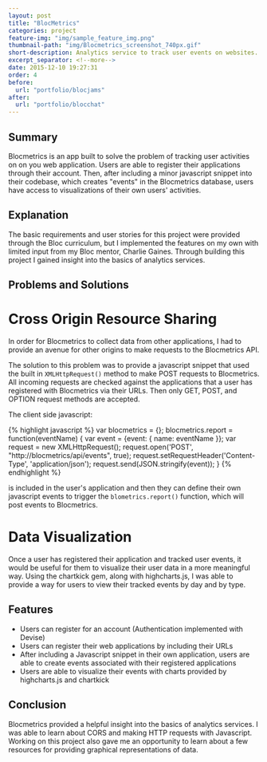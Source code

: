 ```yaml
---
layout: post
title: "BlocMetrics"
categories: project
feature-img: "img/sample_feature_img.png"
thumbnail-path: "img/Blocmetrics_screenshot_740px.gif"
short-description: Analytics service to track user events on websites.
excerpt_separator: <!--more-->
date: 2015-12-10 19:27:31
order: 4
before:
  url: "portfolio/blocjams"
after:
  url: "portfolio/blocchat"
---
```

## Summary

Blocmetrics is an app built to solve the problem of tracking user activities on on you web application. Users are able to register their applications through their account. Then, after including a minor javascript snippet into their codebase, which creates "events" in the Blocmetrics database, users have access to visualizations of their own users' activities.
<!--more-->

## Explanation

The basic requirements and user stories for this project were provided through the Bloc curriculum, but I implemented the features on my own with limited input from my Bloc mentor, Charlie Gaines. Through building this project I gained insight into the basics of analytics services.

## Problems and Solutions

# Cross Origin Resource Sharing

In order for Blocmetrics to collect data from other applications, I had to provide an avenue for other origins to make requests to the Blocmetrics API.

The solution to this problem was to provide a javascript snippet that used the built in `XMLHttpRequest()` method to make POST requests to Blocmetrics. All incoming requests are checked against the applications that a user has registered with Blocmetrics via their URLs.  Then only GET, POST, and OPTION request methods are accepted.  

The client side javascript:

{% highlight javascript %}
var blocmetrics = {};
blocmetrics.report = function(eventName) {
  var event = {event: { name: eventName }};
  var request = new XMLHttpRequest();
  request.open('POST', "http://blocmetrics/api/events", true);
  request.setRequestHeader('Content-Type', 'application/json');
  request.send(JSON.stringify(event));
}
{% endhighlight %}

is included in the user's application and then they can define their own javascript events to trigger the `blometrics.report()` function, which will post events to Blocmetrics.


# Data Visualization

Once a user has registered their application and tracked user events, it would be useful for them to visualize their user data in a more meaningful way. Using the chartkick gem, along with highcharts.js, I was able to provide a way for users to view their tracked events by day and by type.

## Features

* Users can register for an account (Authentication implemented with Devise)
* Users can register their web applications by including their URLs
* After including a Javascript snippet in their own application, users are able to create events associated with their registered applications
* Users are able to visualize their events with charts provided by highcharts.js and chartkick

## Conclusion

Blocmetrics provided a helpful insight into the basics of analytics services. I was able to learn about CORS and making HTTP requests with Javascript. Working on this project also gave me an opportunity to learn about a few resources for providing graphical representations of data.
